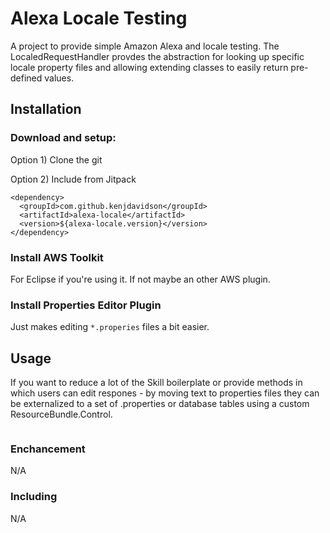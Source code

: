 # Alexa Locale Testing

A project to provide simple Amazon Alexa and locale testing.  The LocaledRequestHandler provdes the abstraction
for looking up specific locale property files and allowing extending classes to easily return pre-defined
values.

## Installation

### Download and setup:

Option 1) Clone the git

Option 2) Include from Jitpack

```
<dependency>
  <groupId>com.github.kenjdavidson</groupId>
  <artifactId>alexa-locale</artifactId>
  <version>${alexa-locale.version}</version>
</dependency>
```

### Install AWS Toolkit

For Eclipse if you're using it.  If not maybe an other AWS plugin.

### Install Properties Editor Plugin

Just makes editing `*.properies` files a bit easier.

## Usage

If you want to reduce a lot of the Skill boilerplate or provide methods in which users can edit respones - by moving text to properties files they can be externalized to a set of .properties or database tables using a custom ResourceBundle.Control.  

```

```

### Enchancement

N/A

### Including 

N/A
